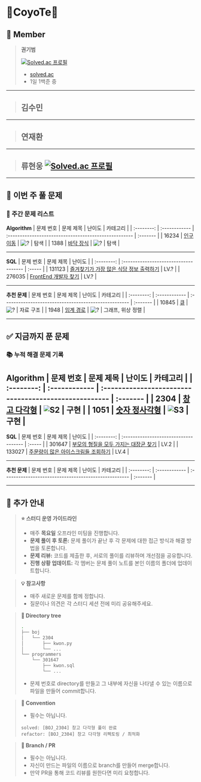 # 🦊CoyoTe🦊

## **🔔 Member**  
> **권기범**
> 
> [![Solved.ac 프로필](https://mazassumnida.wtf/api/v2/generate_badge?boj=qja1998)](https://solved.ac/qja1998)
> - [solved.ac](https://solved.ac/profile/qja1998)
> - 1일 1백준 중
---
> **김수민**  
> - 
---
> **연재환**  
> -  
---
> **류현웅**
> [![Solved.ac 프로필](https://mazassumnida.wtf/api/v2/generate_badge?boj=r1h2w3)](https://solved.ac/r1h2w3)
> - 
---

## 📅 이번 주 풀 문제

### **🎯 주간 문제 리스트**

**Algorithm**
| 문제 번호 | 문제 제목     | 난이도                                                | 카테고리 |
| :--------: | :------------ | :---------------------------------------------------- | :------- |
| 16234      | [인구 이동](https://www.acmicpc.net/problem/16234)   | ![?](https://d2gd6pc034wcta.cloudfront.net/tier/0.svg) | 탐색     |
| 1388      | [바닥 장식](https://www.acmicpc.net/problem/1388) | ![?](https://d2gd6pc034wcta.cloudfront.net/tier/0.svg) | 탐색     |

---

**SQL**
| 문제 번호 | 문제 제목                             | 난이도 |
| :--------: | :------------------------------------ | :----- |
| 131123    | [즐겨찾기가 가장 많은 식당 정보 출력하기](https://school.programmers.co.kr/learn/courses/30/lessons/131123) | LV.?   |
| 276035    | [FrontEnd 개발자 찾기](https://school.programmers.co.kr/learn/courses/30/lessons/276035)   | LV.?   |

---

**추천 문제**
| 문제 번호 | 문제 제목     | 난이도                                                | 카테고리 |
| :--------: | :------------ | :---------------------------------------------------- | :------- |
| 10845      | [큐](https://www.acmicpc.net/problem/10845)   | ![?](https://d2gd6pc034wcta.cloudfront.net/tier/0.svg) | 자료 구조     |
| 1948      | [임계 경로](https://www.acmicpc.net/problem/1388) | ![?](https://d2gd6pc034wcta.cloudfront.net/tier/0.svg) | 그래프, 위상 정렬     |

---

## ✅ 지금까지 푼 문제

### **📚 누적 해결 문제 기록**

**Algorithm**
| 문제 번호 | 문제 제목     | 난이도                                                | 카테고리 |
| :--------: | :------------ | :---------------------------------------------------- | :------- |
| 2304      | [창고 다각형](https://www.acmicpc.net/problem/2304)   | ![S2](https://d2gd6pc034wcta.cloudfront.net/tier/9.svg) | 구현     |
| 1051      | [숫자 정사각형](https://www.acmicpc.net/problem/1051) | ![S3](https://d2gd6pc034wcta.cloudfront.net/tier/8.svg) | 구현     |
---

**SQL**
| 문제 번호 | 문제 제목                             | 난이도 |
| :--------: | :------------------------------------ | :----- |
| 301647    | [부모의 형질을 모두 가지는 대장균 찾기](https://school.programmers.co.kr/learn/courses/30/lessons/301647) | LV.2   |
| 133027    | [주문량이 많은 아이스크림들 조회하기](https://school.programmers.co.kr/learn/courses/30/lessons/133027)   | LV.4   |

---

**추천 문제**
| 문제 번호 | 문제 제목     | 난이도                                                | 카테고리 |
| :--------: | :------------ | :---------------------------------------------------- | :------- |

---
## 📌 추가 안내

> **⭐ 스터디 운영 가이드라인**
> - 매주 **목요일** 오프라인 미팅을 진행합니다.
> - **문제 풀이 후 토론:** 문제 풀이가 끝난 후 각 문제에 대한 접근 방식과 해결 방법을 토론합니다.  
> - **문제 리뷰:** 코드를 제출한 후, 서로의 풀이를 리뷰하며 개선점을 공유합니다.  
> - **진행 상황 업데이트:** 각 멤버는 문제 풀이 노트를 본인 이름의 폴더에 업데이트합니다.

> **💡 참고사항**  
> - 매주 새로운 문제를 함께 정합니다.
> - 질문이나 의견은 각 스터디 세션 전에 미리 공유해주세요.

> **📁 Directory tree**
> ```sh
> .
> ├── boj
> │   └── 2304
> │       ├── kwon.py
> │       └── ...
> └── programmers
>     └── 301647
>         ├── kwon.sql
>         └── ...
> ```
> - 문제 번호로 directory를 만들고 그 내부에 자신을 나타낼 수 있는 이름으로 파일을 만들어 commit합니다.

> **📝 Convention**  
> - 필수는 아닙니다.
> ```
> solved: [BOJ_2304] 창고 다각형 풀이 완료
> refactor: [BOJ_2304] 창고 다각형 리펙토링 / 최적화
> ```

> **🔀 Branch / PR**  
> - 필수는 아닙니다.
> - 자신이 만드는 파일의 이름으로 branch를 만들어 merge합니다.
> - 만약 PR을 통해 코드 리뷰를 원한다면 미리 요청합니다.

